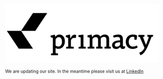 <img width="500em" alt="image" src="/assets/logo-web.png">

We are updating our site. 
In the meantime please visit us at [LinkedIn](https://www.linkedin.com/company/primacy-sweden/)




